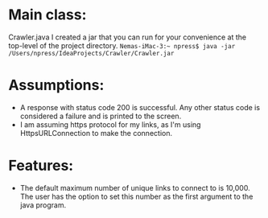 # Main class:
Crawler.java
I created a jar that you can run for your convenience at the top-level of the project directory.
`Nemas-iMac-3:~ npress$ java -jar /Users/npress/IdeaProjects/Crawler/Crawler.jar`

# Assumptions:
- A response with status code 200 is successful.  Any other status code is
considered a failure and is printed to the screen.
- I am assuming https protocol for my links, as I'm using HttpsURLConnection to make the
connection.

# Features:
- The default maximum number of unique links to connect to is 10,000.  The user has the option
 to set this number as the first argument to the java program.



